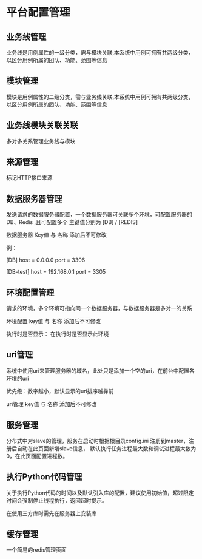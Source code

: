# 平台配置管理

## 业务线管理

业务线是用例属性的一级分类，需与模块关联,本系统中用例可拥有共两级分类，以区分用例所属的团队、功能、范围等信息

## 模块管理

模块是用例属性的二级分类，需与业务线关联,本系统中用例可拥有共两级分类，以区分用例所属的团队、功能、范围等信息

## 业务线模块关联关联

多对多关系管理业务线与模块

## 来源管理

标记HTTP接口来源

## 数据服务器管理

发送请求的数据服务器配置，一个数据服务器可关联多个环境，可配置服务器的 DB、Redis ,且可配置多个 主键值分别为 [DB] / [REDIS]

数据服务器 Key值 与 名称 添加后不可修改

例：

[DB]
host = 0.0.0.0
port = 3306

[DB-test]
host = 192.168.0.1
port = 3305

## 环境配置管理

请求的环境，多个环境可指向同一个数据服务器，与数据服务器是多对一的关系

环境配置 key值 与 名称 添加后不可修改

执行时是否显示： 在执行时是否显示此环境

## uri管理

系统中使用uri来管理服务器的域名，此处只是添加一个空的uri，在前台中配置各环境的uri

优先级：数字越小，默认显示的uri排序越靠前

uri管理 key值 与 名称 添加后不可修改

## 服务管理

分布式中对slave的管理，服务在启动时根据根目录config.ini 注册到master，注册后自动在此页面新增slave信息，
默认执行任务进程最大数和调试进程最大数为0，在此页面配置进程数。

## 执行Python代码管理

关于执行Python代码的时间以及默认引入库的配置，建议使用初始值，超过限定时间会强制停止线程执行，返回超时提示。

在使用三方库时需先在服务器上安装库

## 缓存管理

一个简易的redis管理页面









